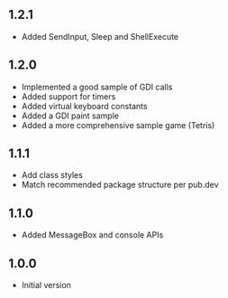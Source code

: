 ## 1.2.1

 - Added SendInput, Sleep and ShellExecute

## 1.2.0

 - Implemented a good sample of GDI calls
 - Added support for timers
 - Added virtual keyboard constants
 - Added a GDI paint sample
 - Added a more comprehensive sample game (Tetris)

## 1.1.1

 - Add class styles
 - Match recommended package structure per pub.dev

## 1.1.0

 - Added MessageBox and console APIs

## 1.0.0

- Initial version
